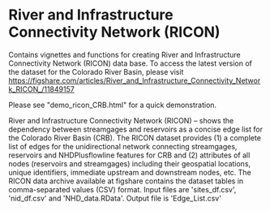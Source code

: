 # River and Infrastructure Connectivity Network (RICON)
Contains vignettes and functions for creating River and Infrastructure Connectivity Network (RICON) data base.  To access the latest version of the dataset for the Colorado River Basin, please visit 
https://figshare.com/articles/River_and_Infrastructure_Connectivity_Network_RICON_/11849157  

Please see "demo_ricon_CRB.html" for a quick demonstration. 

River and Infrastructure Connectivity Network (RICON) – shows the dependency between streamgages and reservoirs as a concise edge list for the Colorado River Basin (CRB). The RICON dataset provides (1) a complete list of edges for the unidirectional network connecting streamgages, reservoirs and NHDPlusflowline features for CRB and (2) attributes of all nodes (reservoirs and streamgages) including their geospatial locations, unique identifiers, immediate upstream and downstream nodes, etc. The RICON data archive available at figshare contains the dataset tables in comma-separated values (CSV) format. Input files are 'sites_df.csv', 'nid_df.csv' and 'NHD_data.RData'. Output file is 'Edge_List.csv' 
